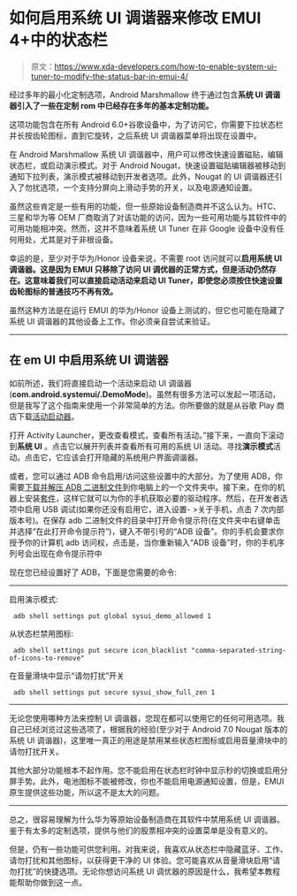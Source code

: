 # 如何启用系统 UI 调谐器来修改 EMUI 4+中的状态栏

> 原文：<https://www.xda-developers.com/how-to-enable-system-ui-tuner-to-modify-the-status-bar-in-emui-4/>

经过多年的最小化定制选项，Android Marshmallow 终于通过包含**系统 UI 调谐器引入了一些在定制 rom 中已经存在多年的基本定制功能。**

这项功能包含在所有 Android 6.0+谷歌设备中，为了访问它，你需要下拉状态栏并长按齿轮图标，直到它旋转，之后系统 UI 调谐器菜单将出现在设置中。

在 Android Marshmallow 系统 UI 调谐器中，用户可以修改快速设置磁贴，编辑状态栏，或启动演示模式。对于 Android Nougat，快速设置磁贴编辑器被移动到通知下拉列表，演示模式被移动到开发者选项。此外，Nougat 的 UI 调谐器还引入了勿扰选项，一个支持分屏向上滑动手势的开关，以及电源通知设置。

虽然这些肯定是一些有用的功能，但一些原始设备制造商并不这么认为。HTC、三星和华为等 OEM 厂商取消了对该功能的访问，因为一些可用功能与其软件中的可用功能相冲突。然而，这并不意味着系统 UI Tuner 在非 Google 设备中没有任何用处，尤其是对于非根设备。

幸运的是，至少对于华为/Honor 设备来说，不需要 root 访问就可以**启用系统 UI 调谐器。这是因为 EMUI 只移除了访问 UI 调优器的正常方式，但是活动仍然存在。这意味着我们可以直接启动活动来启动 UI Tuner，即使您必须按住快速设置齿轮图标的普通技巧不再有效。**

虽然这种方法是在运行 EMUI 的华为/Honor 设备上测试的，但它也可能在隐藏了系统 UI 调谐器的其他设备上工作。你必须亲自尝试来验证。

* * *

## 在 em UI 中启用系统 UI 调谐器

如前所述，我们将直接启动一个活动来启动 UI 调谐器(**com.android.systemui/.DemoMode**)。虽然有很多方法可以发起一项活动，但是我写了这个指南来使用一个非常简单的方法。你所要做的就是从谷歌 Play 商店下载[活动启动器](https://play.google.com/store/apps/details?id=de.szalkowski.activitylauncher)。

打开 Activity Launcher，更改查看模式，查看所有活动。”接下来，一直向下滚动到**系统 UI** 。点击它以展开列表并查看所有可用的系统 UI 活动。寻找**演示模式**活动。点击它，它应该会打开隐藏的系统用户界面调谐器。

或者，您可以通过 ADB 命令启用/访问这些设置中的大部分。为了使用 ADB，你需要[下载并解压 ADB 二进制文件](https://www.xda-developers.com/google-releases-separate-adb-and-fastboot-binary-downloads/)到你电脑上的一个文件夹中。接下来，在你的机器上安装[套件](http://consumer.huawei.com/minisite/HiSuite_en/index.html)，这样它就可以为你的手机获取必要的驱动程序。然后，在开发者选项中启用 USB 调试(如果你还没有启用它，进入设置- >关于手机，点击 7 次内部版本号)。在保存 adb 二进制文件的目录中打开命令提示符(在文件夹中右键单击并选择“在此打开命令提示符”)，键入不带引号的“ADB 设备”。你的手机会要求你授予你的计算机 adb 访问权，点击是，当你重新输入“ADB 设备”时，你的手机序列号会出现在命令提示符中

现在您已经设置好了 ADB，下面是您需要的命令:

* * *

启用演示模式:

```
 adb shell settings put global sysui_demo_allowed 1 
```

从状态栏禁用图标:

```
 adb shell settings put secure icon_blacklist "comma-separated-string-of-icons-to-remove" 
```

在音量滑块中显示“请勿打扰”开关

```
 adb shell settings put secure sysui_show_full_zen 1 
```

* * *

无论您使用哪种方法来控制 UI 调谐器，您现在都可以使用它的任何可用选项。我自己已经浏览过这些选项了，根据我的经验(至少对于 Android 7.0 Nougat 版本的系统 UI 调谐器)，这里唯一真正的用途是禁用某些状态栏图标或启用音量滑块中的请勿打扰开关。

其他大部分功能根本不起作用。您不能启用在状态栏时钟中显示秒的切换或启用分屏手势。此外，电池图标不能被修改，你也不能启用电源通知设置，但是，EMUI 原生提供这些功能，所以这不是太大的问题。

* * *

总之，很容易理解为什么华为等原始设备制造商在其软件中禁用系统 UI 调谐器。鉴于有太多的定制选项，提供与他们的股票相冲突的设置菜单是没有意义的。

但是，仍有一些功能可供您利用。对我来说，我喜欢从状态栏中隐藏蓝牙、工作、请勿打扰和其他图标，以获得更干净的 UI 体验。您可能喜欢从音量滑块启用“请勿打扰”的快捷选项。无论你想访问系统 UI 调优器的原因是什么，我希望本教程能帮助你做到这一点。